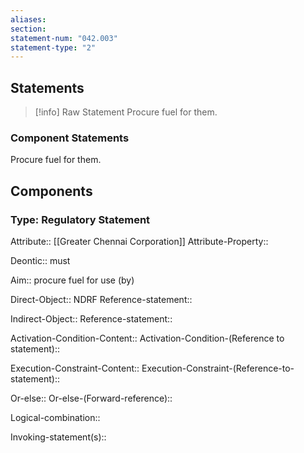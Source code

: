 ```yaml
---
aliases: 
section: 
statement-num: "042.003"
statement-type: "2"
---
```

## Statements 
> [!info] Raw Statement
> Procure fuel for them.  
> 

### Component Statements
Procure fuel for them.  
## Components
### Type: Regulatory Statement
Attribute:: [[Greater Chennai Corporation]]
Attribute-Property::

Deontic:: must

Aim:: procure fuel for use (by)

Direct-Object:: NDRF
	Reference-statement::

Indirect-Object::
	Reference-statement::

Activation-Condition-Content::
	Activation-Condition-(Reference to statement)::

Execution-Constraint-Content::
	Execution-Constraint-(Reference-to-statement)::

Or-else::
	Or-else-(Forward-reference)::

Logical-combination::

Invoking-statement(s)::